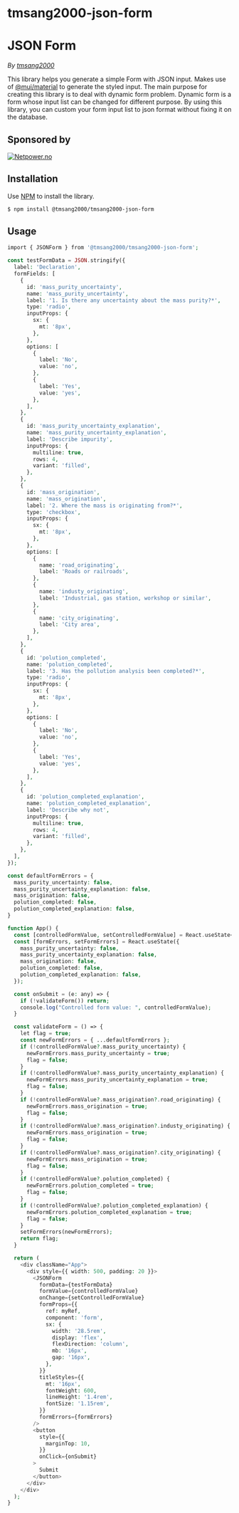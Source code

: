 # tmsang2000-json-form

# JSON Form

*By [tmsang2000](https://github.com/tmsang2000)*

<!-- [![Latest Stable Version](http://img.shields.io/packagist/v/endroid/qr-code.svg)](https://packagist.org/packages/endroid/qr-code)
[![Build Status](https://github.com/endroid/qr-code/workflows/CI/badge.svg)](https://github.com/endroid/qr-code/actions)
[![Total Downloads](http://img.shields.io/packagist/dt/endroid/qr-code.svg)](https://packagist.org/packages/endroid/qr-code)
[![Monthly Downloads](http://img.shields.io/packagist/dm/endroid/qr-code.svg)](https://packagist.org/packages/endroid/qr-code)
[![License](http://img.shields.io/packagist/l/endroid/qr-code.svg)](https://packagist.org/packages/endroid/qr-code) -->

This library helps you generate a simple Form with JSON input. Makes use of [@mui/material](https://github.com/mui/material-ui)
to generate the styled input. The main purpose for creating this library is to deal with dynamic form problem. Dynamic form is a form whose 
input list can be changed for different purpose. By using this library, you can custom your form input list to json format without fixing it on the database.

## Sponsored by

[![Netpower.no](assets/sponsored_logo.png)](https://www.netpower.vn/)

## Installation

Use [NPM](https://www.npmjs.com/) to install the library.

``` bash
$ npm install @tmsang2000/tmsang2000-json-form
```

## Usage

```php
import { JSONForm } from '@tmsang2000/tmsang2000-json-form';

const testFormData = JSON.stringify({
  label: 'Declaration',
  formFields: [
    {
      id: 'mass_purity_uncertainty',
      name: 'mass_purity_uncertainty',
      label: '1. Is there any uncertainty about the mass purity?*',
      type: 'radio',
      inputProps: {
        sx: {
          mt: '8px',
        },
      },
      options: [
        {
          label: 'No',
          value: 'no',
        },
        {
          label: 'Yes',
          value: 'yes',
        },
      ],
    },
    {
      id: 'mass_purity_uncertainty_explanation',
      name: 'mass_purity_uncertainty_explanation',
      label: 'Describe impurity',
      inputProps: {
        multiline: true,
        rows: 4,
        variant: 'filled',
      },
    },
    {
      id: 'mass_origination',
      name: 'mass_origination',
      label: '2. Where the mass is originating from?*',
      type: 'checkbox',
      inputProps: {
        sx: {
          mt: '8px',
        },
      },
      options: [
        {
          name: 'road_originating',
          label: 'Roads or railroads',
        },
        {
          name: 'industy_originating',
          label: 'Industrial, gas station, workshop or similar',
        },
        {
          name: 'city_originating',
          label: 'City area',
        },
      ],
    },
    {
      id: 'polution_completed',
      name: 'polution_completed',
      label: '3. Has the pollution analysis been completed?*',
      type: 'radio',
      inputProps: {
        sx: {
          mt: '8px',
        },
      },
      options: [
        {
          label: 'No',
          value: 'no',
        },
        {
          label: 'Yes',
          value: 'yes',
        },
      ],
    },
    {
      id: 'polution_completed_explanation',
      name: 'polution_completed_explanation',
      label: 'Describe why not',
      inputProps: {
        multiline: true,
        rows: 4,
        variant: 'filled',
      },
    },
  ],
});

const defaultFormErrors = {
  mass_purity_uncertainty: false,
  mass_purity_uncertainty_explanation: false,
  mass_origination: false,
  polution_completed: false,
  polution_completed_explanation: false,
}

function App() {
  const [controlledFormValue, setControlledFormValue] = React.useState<any>({});
  const [formErrors, setFormErrors] = React.useState({
    mass_purity_uncertainty: false,
    mass_purity_uncertainty_explanation: false,
    mass_origination: false,
    polution_completed: false,
    polution_completed_explanation: false,
  });

  const onSubmit = (e: any) => {
    if (!validateForm()) return;
    console.log("Controlled form value: ", controlledFormValue);
  }

  const validateForm = () => {
    let flag = true;
    const newFormErrors = { ...defaultFormErrors };
    if (!controlledFormValue?.mass_purity_uncertainty) {
      newFormErrors.mass_purity_uncertainty = true;
      flag = false;
    }
    if (!controlledFormValue?.mass_purity_uncertainty_explanation) {
      newFormErrors.mass_purity_uncertainty_explanation = true;
      flag = false;
    }
    if (!controlledFormValue?.mass_origination?.road_originating) {
      newFormErrors.mass_origination = true;
      flag = false;
    }
    if (!controlledFormValue?.mass_origination?.industy_originating) {
      newFormErrors.mass_origination = true;
      flag = false;
    }
    if (!controlledFormValue?.mass_origination?.city_originating) {
      newFormErrors.mass_origination = true;
      flag = false;
    }
    if (!controlledFormValue?.polution_completed) {
      newFormErrors.polution_completed = true;
      flag = false;
    }
    if (!controlledFormValue?.polution_completed_explanation) {
      newFormErrors.polution_completed_explanation = true;
      flag = false;
    }
    setFormErrors(newFormErrors);
    return flag;
  }

  return (
    <div className="App">
      <div style={{ width: 500, padding: 20 }}>
        <JSONForm 
          formData={testFormData} 
          formValue={controlledFormValue}
          onChange={setControlledFormValue}
          formProps={{
            ref: myRef,
            component: 'form',
            sx: {
              width: '28.5rem',
              display: 'flex',
              flexDirection: 'column',
              mb: '16px',
              gap: '16px',
            },
          }}
          titleStyles={{
            mt: '16px',
            fontWeight: 600,
            lineHeight: '1.4rem',
            fontSize: '1.15rem',
          }}
          formErrors={formErrors}
        />
        <button
          style={{
            marginTop: 10,
          }}
          onClick={onSubmit}
        >
          Submit
        </button>
      </div>
    </div>
  );
}
```